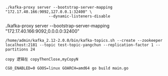 
```
./kafka-proxy server --bootstrap-server-mapping "172.17.40.166:9092,127.0.0.1:32400" \
                   --dynamic-listeners-disable
```

./kafka-proxy server --bootstrap-server-mapping "172.17.40.166:9092,0.0.0.0:32400" 

```
/home/admin/kafka_2.12-2.0.0/bin/kafka-topics.sh --create --zookeeper localhost:2181 --topic test-topic-yangchun --replication-factor 1 --partitions 24
```

```
copy 逻辑在 copyThenClose,myCopyN

```

```
CGO_ENABLED=0 GOOS=linux GOARCH=amd64 go build main.go
```
                   
                   
                   